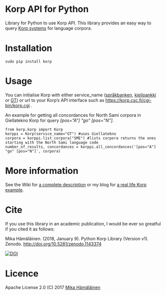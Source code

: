 # Korp API for Python
Library for Python to use Korp API. This library provides an easy way to query [Korp systems](https://spraakbanken.gu.se/swe/forskning/infrastruktur/korp/) for language corpora.

# Installation

    sudo pip install korp

# Usage

You can initialise Korp with either service_name ([språkbanken](https://spraakbanken.gu.se/korp/#?lang=sv), [kielipankki](https://korp.csc.fi) or [GT](http://gtweb.uit.no/korp)) or url to your Korp’s API interface such as https://korp.csc.fi/cgi-bin/korp.cgi .

An example for getting all concordances for North Sami corpora in Giellatekno Korp for query _[pos=”A”] “go” [pos=”N”]_.

    from korp.korp import Korp
    korppi = Korp(service_name="GT") #uses Giellatekno
    corpora = korppi.list_corpora("SME") #lists corpora returns the ones starting with the North Sami language code
    number_of_results, concordances = korppi.all_concordances('[pos="A"] "go" [pos="N"]', corpora)
    
# More information

See the Wiki for [a complete description](https://github.com/mikahama/python-korp/wiki) or my blog for [a real life Korp example](https://mikalikes.men/korp-and-python-access-corpora-from-your-python-code/).

# Cite

If you use this library in an academic publication, I would be ever so greatful if you cited it as follows:

Mika Hämäläinen. (2018, January 9). Python Korp Library (Version v1). Zenodo. http://doi.org/10.5281/zenodo.1143374

[![DOI](https://zenodo.org/badge/DOI/10.5281/zenodo.1143374.svg)](https://doi.org/10.5281/zenodo.1143374)

# Licence
Apache License 2.0
(C) 2017 [Mika Hämäläinen](https://mikakalevi.com)

